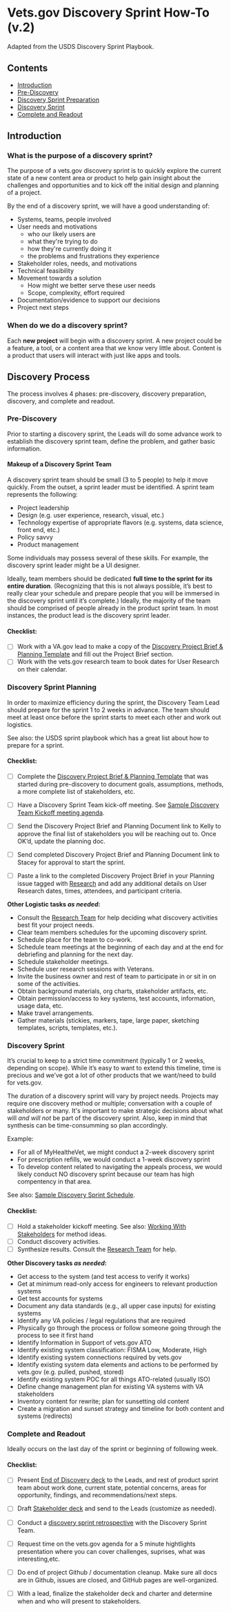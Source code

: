 # Vets.gov Discovery Sprint How-To (v.2)
Adapted from the USDS Discovery Sprint Playbook.

## Contents
+ [Introduction](#introduction)
+ [Pre-Discovery](#pre-discovery)
+ [Discovery Sprint Preparation](#discovery-sprint-planning)
+ [Discovery Sprint](#discovery-sprint)
+ [Complete and Readout](#complete-and-readout)


## Introduction

### What is the purpose of a discovery sprint?

The purpose of a vets.gov discovery sprint is to quickly explore the current state of a new content area or product to help gain insight about the challenges and opportunities and to kick off the initial design and planning of a project.

By the end of a discovery sprint, we will have a good understanding of:

- Systems, teams, people involved
- User needs and motivations
  - who our likely users are
  - what they're trying to do
  - how they're currently doing it
  - the problems and frustrations they experience
- Stakeholder roles, needs, and motivations
- Technical feasibility
- Movement towards a solution
  - How might we better serve these user needs
  - Scope, complexity, effort required
- Documentation/evidence to support our decisions
- Project next steps

### When do we do a discovery sprint?   

Each **new project** will begin with a discovery sprint. A new project could be a feature, a tool, or a content area that we know very little about. Content is a product that users will interact with just like apps and tools. 

## Discovery Process
The process involves 4 phases: pre-discovery, discovery preparation, discovery, and complete and readout.


### Pre-Discovery

Prior to starting a discovery sprint, the Leads will do some advance work to establish the discovery sprint team, define the problem, and gather basic information.

#### Makeup of a Discovery Sprint Team

A discovery sprint team should be small (3 to 5 people) to help it move quickly. From the outset, a sprint leader must be identified. A sprint team represents the following:

- Project leadership
- Design (e.g. user experience, research, visual, etc.)
- Technology expertise of appropriate flavors (e.g. systems, data science, front end, etc.)
- Policy savvy
- Product management

Some individuals may possess several of these skills. For example, the discovery sprint leader might be a UI designer.

Ideally, team members should be dedicated **full time to the sprint for its entire duration**. (Recognizing that this is not always possible, it’s best to really clear your schedule and prepare people that you will be immersed in the discovery sprint until it’s complete.) Ideally, the majority of the team should be comprised of people already in the product sprint team. In most instances, the product lead is the discovery sprint leader.

#### Checklist:

- [ ] Work with a VA.gov lead to make a copy of the [Discovery Project Brief & Planning Template](https://github.com/department-of-veterans-affairs/va.gov-team/blob/master/platform/research/discovery-sprints/discovery-project-brief.md) and fill out the Project Brief section.  
- [ ] Work with the vets.gov research team to book dates for User Research on their calendar. 

### Discovery Sprint Planning

In order to maximize efficiency during the sprint, the Discovery Team Lead should prepare for the sprint 1 to 2 weeks in advance. The  team should meet at least once before the sprint starts to meet each other and work out logistics. 

See also: the USDS sprint playbook which has a great list about how to prepare for a sprint.

#### Checklist:
- [ ] Complete the [Discovery Project Brief & Planning Template](https://github.com/department-of-veterans-affairs/va.gov-team/blob/master/platform/research/discovery-sprints/discovery-project-brief.md) that was started during pre-discovery to document goals, assumptions, methods, a more complete list of stakeholders, etc.
- [ ] Have a Discovery Sprint Team kick-off meeting. See [Sample Discovery Team Kickoff meeting agenda](https://github.com/department-of-veterans-affairs/va.gov-team/blob/master/platform/research/discovery-sprints/discovery-team-kickoff.md).
- [ ] Send the Discovery Project Brief and Planning Document link to Kelly to approve the final list of stakeholders you will be reaching out to. Once OK’d, update the planning doc.
- [ ] Send completed Discovery Project Brief and Planning Document link to Stacey for approval to start the sprint.
- [ ] Paste a link to the completed Discovery Project Brief in your Planning issue tagged with [Research](https://app.zenhub.com/workspaces/vsp-5cedc9cce6e3335dc5a49fc4/board?labels=research&repos=133843125) and add any additional details on User Research dates, times, attendees, and participant criteria.


**Other Logistic tasks _as needed_:**
* Consult the [Research Team](https://github.com/department-of-veterans-affairs/va.gov-team/blob/master/platform/research/README.md) for help deciding what discovery activities best fit your project needs.
* Clear team members schedules for the upcoming discovery sprint.
* Schedule place for the team to co-work.
* Schedule team meetings at the beginning of each day and at the end for debriefing and planning for the next day.
* Schedule stakeholder meetings.
* Schedule user research sessions with Veterans.
* Invite the business owner and rest of team to participate in or sit in on some of the activities.
* Obtain background materials, org charts, stakeholder artifacts, etc.
* Obtain permission/access to key systems, test accounts, information, usage data, etc.
* Make travel arrangements.
* Gather materials (stickies, markers, tape, large paper, sketching templates, scripts, templates, etc.).


### Discovery Sprint
It’s crucial to keep to a strict time commitment (typically 1 or 2 weeks, depending on scope). While it’s easy to want to extend this timeline, time is precious and we’ve got a lot of other products that we want/need to build for vets.gov. 

The duration of a discovery sprint will vary by project needs. Projects may require one discovery method or multiple; conversation with a couple of stakeholders or many. It's important to make strategic decisions about what will _and will not_ be part of the discovery sprint. Also, keep in mind that synthesis can be time-consumming so plan accordingly.

Example:

- For all of MyHealtheVet, we might conduct a 2-week discovery sprint
- For prescription refills, we would conduct a 1-week discovery sprint
- To develop content related to navigating the appeals process, we would likely conduct NO discovery sprint because our team has high compentency in that area.

See also: [Sample Discovery Sprint Schedule](https://github.com/department-of-veterans-affairs/va.gov-team/blob/master/platform/research/discovery-sprints/sample-discovery-sprint-schedule.md).

#### Checklist:

- [ ] Hold a stakeholder kickoff meeting. See also: [Working With Stakeholders](https://github.com/department-of-veterans-affairs/va.gov-team/blob/master/platform/research/discovery-sprints/working-with-stakeholders.md) for method ideas.
- [ ] Conduct discovery activities.
- [ ] Synthesize results. Consult the [Research Team](https://github.com/department-of-veterans-affairs/va.gov-team/blob/master/platform/research/README.md) for help.

**Other Discovery tasks _as needed_:**
- Get access to the system (and test access to verify it works)
- Get at minimum read-only access for engineers to relevant production systems
- Get test accounts for systems
- Document any data standards (e.g., all upper case inputs) for existing systems
- Identify any VA policies / legal regulations that are required
- Physically go through the process or follow someone going through the process to see it first hand
- Identify Information in Support of vets.gov ATO
- Identify existing system classification: FISMA Low, Moderate, High
- Identify existing system connections required by vets.gov
- Identify existing system data elements and actions to be performed by vets.gov (e.g. pulled, pushed, stored)
- Identify existing system POC for all things ATO-related (usually ISO)
- Define change management plan for existing VA systems with VA stakeholders
- Inventory content for rewrite; plan for sunsetting old content
- Create a migration and sunset strategy and timeline for both content and systems (redirects)


### Complete and Readout
Ideally occurs on the last day of the sprint or beginning of following week.

#### Checklist:

- [ ] Present [End of Discovery deck](https://github.com/department-of-veterans-affairs/va.gov-team/blob/master/platform/research/discovery-sprints/End%20of%20Discovery%20Readout%20Template.pptx) to the Leads, and rest of product sprint team about work done, current state, potential concerns, areas for opportunity, findings, and recommendations/next steps.
- [ ] Draft [Stakeholder deck](https://github.com/department-of-veterans-affairs/va.gov-team/blob/master/platform/research/discovery-sprints/Master%20Stakeholder%20Deck%20Template.pptx) and send to the Leads (customize as needed).
- [ ] Conduct a [discovery sprint retrospective](https://github.com/department-of-veterans-affairs/va.gov-team/blob/master/platform/research/discovery-sprints/how-to-run-discovery-retro.md) with the Discovery Sprint Team.
- [ ] Request time on the vets.gov agenda for a 5 minute hightlights presentation where you can cover challenges, suprises, what was interesting,etc. 
- [ ] Do end of project Github / documentation cleanup. Make sure all docs are in Github, issues are closed, and GitHub pages are well-organized.
- [ ] With a lead, finalize the stakeholder deck and charter and determine when and who will present to stakeholders.

